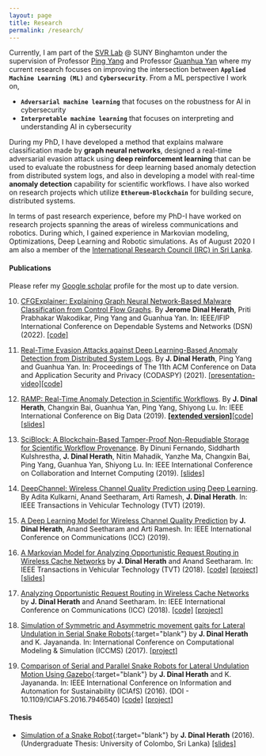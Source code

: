 ```yaml
---
layout: page
title: Research
permalink: /research/
---
```


Currently, I am part of the [SVR Lab](http://www.cs.binghamton.edu/~pyang/seclab.html) @ SUNY Binghamton under the supervision of Professor [Ping Yang](http://www.cs.binghamton.edu/~pyang/) and Professor [Guanhua Yan](http://www.cs.binghamton.edu/~ghyan/) where my current research focuses on improving the intersection between **`Applied Machine Learning (ML)`** and **`Cybersecurity`**. From a ML perspective I work on, 
+ **`Adversarial machine learning`** that focuses on the robustness for AI in cybersecurity
+ **`Interpretable machine learning`** that focuses on interpreting and understanding AI in cybersecurity

During my PhD, I have developed a method that explains malware classification made by **graph neural networks**, designed a real-time adversarial evasion attack using **deep reinforcement learning** that can be used to evaluate the robustness for deep learning based anomaly detection from distributed system logs, and also in developing a model with real-time **anomaly detection** capability for scientific workflows. I have also worked on research projects which utilize **`Ethereum-Blockchain`** for building secure, distributed systems. 

In terms of past research experience, before my PhD-I have worked on research projects spanning the areas of wireless communications and robotics. During which, I gained experience in Markovian modeling, Optimizations, Deep Learning and Robotic simulations. As of August 2020 I am also a member of the [International Research Council (IRC) in Sri Lanka](https://medium.com/@SustainableEduF/meet-sri-lankan-researcher-jerome-dinal-herath-dd4a2614e9da).

#### Publications

Please refer my [Google scholar](https://scholar.google.com/citations?hl=en&user=vNtiUMwAAAAJ&view_op=list_works&gmla=AJsN-F7CowB4vN1o_UJq8beyKkMU42WStxRA3es-ukqdfMWUIacyLKD4u8liyf47F7Cu1DhXCZ7WxzkU5AscrUVZNdV1-I9msbAFL3y0eCZ8yDsAFFXLtQo) profile for the most up to date version.

10. [CFGExplainer: Explaining Graph Neural Network-Based Malware Classification from Control Flow Graphs](). By **Jerome Dinal Herath**, Priti Prabhakar Wakodikar, Ping Yang and Guanhua Yan. In: IEEE/IFIP International Conference on Dependable Systems and Networks (DSN) (2022). [[code]]()

9. [Real-Time Evasion Attacks against Deep Learning-Based Anomaly Detection from Distributed System Logs]({{site.url}}/papers/2021codaspy.pdf). By **J. Dinal Herath**, Ping Yang and Guanhua Yan. In: Proceedings of The 11th ACM Conference on Data and Application Security and Privacy (CODASPY) (2021). [[presentation-video]](https://dl.acm.org/doi/10.1145/3422337.3447833)[[code]](https://github.com/dherath/Log_Anomaly_Mask)

8. [RAMP: Real-Time Anomaly Detection in Scientific Workflows]({{site.url}}/papers/2019BigData.pdf). By **J. Dinal Herath**, Changxin Bai, Guanhua Yan, Ping Yang, Shiyong Lu. In: IEEE International Conference on Big Data (2019). [**[extended version]**]({{site.url}}/papers/2019RAMP_extended_paper.pdf)[[code]](https://github.com/dherath/RAMP)[[slides]](https://www.researchgate.net/publication/337927011_RAMP_Real-Time_Anomaly_Detection_in_Scientific_Workflows)

7. [SciBlock: A Blockchain-Based Tamper-Proof Non-Repudiable Storage for Scientific Workflow Provenance]({{site.url}}/papers/2019_CIC_sciblock.pdf). By Dinuni Fernando, Siddharth Kulshrestha, **J. Dinal Herath**, Nitin Mahadik, Yanzhe Ma, Changxin Bai, Ping Yang, Guanhua Yan, Shiyong Lu. In: IEEE International Conference on Collaboration and Internet Computing (2019). [[slides]](https://www.researchgate.net/publication/337927108_SciBlock_A_Blockchain-Based_Tamper-Proof_Non-_Repudiable_Storage_for_Scientific_Workflow_Provenance)

6. [DeepChannel: Wireless Channel Quality Prediction using Deep Learning]({{site.url}}/papers/2019tvt.pdf). By Adita Kulkarni, Anand Seetharam, Arti Ramesh, **J. Dinal Herath**. In: IEEE Transactions in Vehicular Technology (TVT) (2019).

5. [A Deep Learning Model for Wireless Channel Quality Prediction]({{site.url}}/papers/2019ICC.pdf) by **J. Dinal Herath**, Anand Seetharam and Arti Ramesh. In: IEEE International Conference on Communications (ICC) (2019).

4. [A Markovian Model for Analyzing Opportunistic Request Routing in Wireless Cache Networks]({{site.url}}/papers/2018tvt.pdf) by **J. Dinal Herath** and Anand Seetharam. In: IEEE Transactions in Vehicular Technology (TVT) (2018). [[code]](https://github.com/dherath/Markovian_model_for_Opportunistic_Request_Routing) [[project]](https://www.researchgate.net/project/Models-for-Opportunistic-Request-Routing-in-Cache-Networks) [[slides]](https://www.researchgate.net/publication/337438870_A_Markovian_Model_for_Analyzing_Opportunistic_Request_Routing_in_Wireless_Cache_Networks)

3. [Analyzing Opportunistic Request Routing in Wireless Cache Networks]({{site.url}}/papers/2018ICC.pdf) by **J. Dinal Herath** and Anand Seetharam. In: IEEE International Conference on Communications (ICC) (2018). [[code]](https://github.com/dherath/Markovian_model_for_Opportunistic_Request_Routing) [[project]](https://www.researchgate.net/project/Models-for-Opportunistic-Request-Routing-in-Cache-Networks)

2. [Simulation of Symmetric and Asymmetric movement gaits for Lateral Undulation in Serial Snake Robots](https://www.researchgate.net/publication/317015239_Simulation_of_Symmetric_and_Asymmetric_movement_gaits_for_Lateral_Undulation_in_Serial_Snake_Robots){:target="blank"} by **J. Dinal Herath** and K. Jayananda. In: International Conference on Computational Modeling & Simulation (ICCMS) (2017). [[project]](https://www.researchgate.net/project/Snake-Robots)

1. [Comparison of Serial and Parallel Snake Robots for Lateral Undulation Motion Using Gazebo](https://www.researchgate.net/publication/311716282_Comparison_of_Serial_and_Parallel_Snake_Robots_for_Lateral_Undulation_Motion_using_Gazebo){:target="blank"} by **J. Dinal Herath** and K. Jayananda. In: IEEE International Conference on Information and Automation for Sustainability (ICIAfS) (2016). (DOI - 10.1109/ICIAFS.2016.7946540) [[code]](https://github.com/dherath/Snake_Robots) [[project]](https://www.researchgate.net/project/Snake-Robots)


#### Thesis

- [Simulation of a Snake Robot](https://www.researchgate.net/publication/316471922_Simulation_of_a_Snake_Robot){:target="blank"} by **J. Dinal Herath** (2016).(Undergraduate Thesis: University of Colombo, Sri Lanka) [[slides]](https://www.researchgate.net/publication/337439030_Simulation_of_a_Snake_Robot)